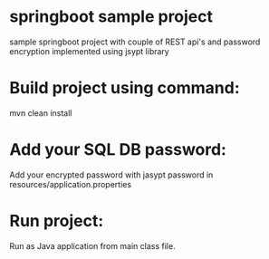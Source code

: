 # springboot sample project
sample springboot project with couple of REST api's and password encryption implemented using jsypt library

# Build project using command:
 mvn clean install
 
# Add your SQL DB password: 
Add your encrypted password with jasypt password in resources/application.properties

# Run project:
Run as Java application from main class file.
